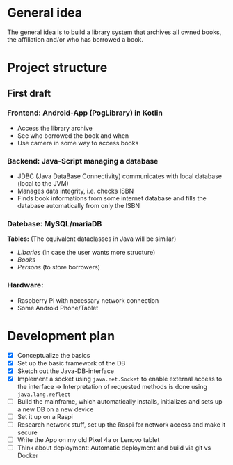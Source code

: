 # General idea

The general idea is to build a library system that archives all owned books, the affiliation and/or who has borrowed a book.

# Project structure

## First draft

### Frontend: Android-App (PogLibrary) in Kotlin

- Access the library archive
- See who borrowed the book and when
- Use camera in some way to access books

### Backend: Java-Script managing a database

- JDBC (Java DataBase Connectivity) communicates with local database (local to the JVM)
- Manages data integrity, i.e. checks ISBN
- Finds book informations from some internet database and fills the database automatically from only the ISBN

### Datebase: MySQL/mariaDB

**Tables:**
(The equivalent dataclasses in Java will be similar)

- *Libaries* (in case the user wants more structure)
- *Books*
- *Persons* (to store borrowers)

### Hardware:

- Raspberry Pi with necessary network connection
- Some Android Phone/Tablet

# Development plan

- [X] Conceptualize the basics
- [X] Set up the basic framework of the DB
- [X] Sketch out the Java-DB-interface
- [X] Implement a socket using `java.net.Socket` to enable external access to the interface -> Interpretation of requested methods is done using `java.lang.reflect`
- [ ] Build the mainframe, which automatically installs, initializes and sets up a new DB on a new device
- [ ] Set it up on a Raspi
- [ ] Research network stuff, set up the Raspi for network access and make it secure
- [ ] Write the App on my old Pixel 4a or Lenovo tablet
- [ ] Think about deployment: Automatic deployment and build via git vs Docker
